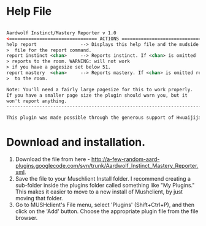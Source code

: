 # Help File #
```xml

Aardwolf Instinct/Mastery Reporter v 1.0
<================================ ACTIONS =================================>
help report                --> Displays this help file and the mudside help
>  file for the report command.
report instinct <chan>     --> Reports instinct. If <chan> is omitted
> reports to the room. WARNING: will not work
> if you have a pagesize set below 51.
report mastery  <chan>     --> Reports mastery. If <chan> is omitted reports
>  to the room.

Note: You'll need a fairly large pagesize for this to work properly.
If you have a smaller page size the plugin should warn you, but it
won't report anything.
----------------------------------------------------------------------------

This plugin was made possible through the generous support of Hwuaijijal.
```

# Download and installation. #
  1. Download the file from here - http://a-few-random-aard-plugins.googlecode.com/svn/trunk/Aardwolf_Instinct_Mastery_Reporter.xml.
  1. Save the file to your Muschlient Install folder.  I recommend creating a sub-folder inside the plugins folder called something like "My Plugins." This makes it easier to move to a new install of Mushclient, by just moving that folder.
  1. Go to MUSHclient's File menu, select 'Plugins' (Shift+Ctrl+P), and then click on the 'Add' button. Choose the appropriate plugin file from the file browser.